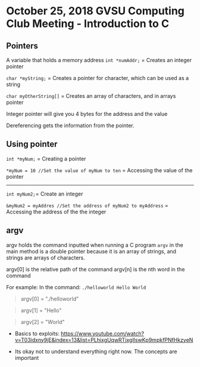 # October 25, 2018 GVSU Computing Club Meeting - Introduction to C

## Pointers
A variable that holds a memory address
```int *numAddr;``` = Creates an integer pointer

```char *myString;``` = Creates a pointer for character, which can be used as a string

```char myOtherString[]``` = Creates an array of characters, and in arrays pointer

Integer pointer will give you 4 bytes for the address and the value

Dereferencing gets the information from the pointer.

## Using pointer

```int *myNum;``` = Creating a pointer 

```*myNum = 10 //Set the value of myNum to ten``` = Accessing the value of the pointer

---

```int myNum2;```= Create an integer

```&myNum2 = myAddres //Set the address of myNum2 to myAddress``` = Accessing the address of the the integer

## argv

argv holds the command inputted when running a C program
```argv``` in the main method is a double pointer because it is an array of strings, and strings are arrays of characters.

argv[0] is the relative path of the command
argv[n] is the nth word in the command

For example:
In the command: ```./helloworld Hello World```

> argv[0] = "./helloworld" 

> argv[1] = "Hello"

> argv[2] = "World"

- Basics to exploits: https://www.youtube.com/watch?v=T03idxny9jE&index=13&list=PLhixgUqwRTjxglIswKp9mpkfPNfHkzyeN

- Its okay not to understand everything right now. The concepts are important

